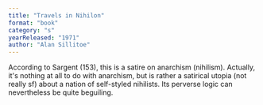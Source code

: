 ```yaml
---
title: "Travels in Nihilon"
format: "book"
category: "s"
yearReleased: "1971"
author: "Alan Sillitoe"
---
```

According to Sargent (153), this is a satire on anarchism  (nihilism). Actually, it's nothing at all to do with anarchism, but is rather a  satirical utopia (not really sf) about a nation of self-styled nihilists. Its  perverse logic can nevertheless be quite beguiling.